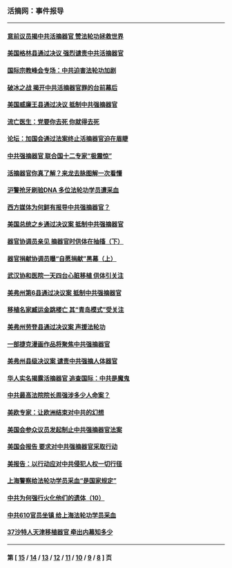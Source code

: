 ### 活摘网：事件报导
---
#### [意前议员揭中共活摘器官 赞法轮功拯救世界](../../pages/nf5877/n13203445.md?09040430) 
#### [美国格林县通过决议 强烈谴责中共活摘器官](../../pages/nf5877/n13119367.md?09040430) 
#### [国际宗教峰会专场：中共迫害法轮功加剧](../../pages/nf5877/n13088279.md?09040430) 
#### [破冰之战 揭开中共活摘器官罪的台前幕后](../../pages/nf5877/n13082457.md?09040430) 
#### [美国威廉王县通过决议 抵制中共强摘器官](../../pages/nf5877/n13056521.md?09040430) 
#### [流亡医生：党要你去死 你就得去死](../../pages/nf5877/n13052835.md?09040430) 
#### [论坛：加国会通过法案终止活摘器官迫在眉睫](../../pages/nf5877/n13029839.md?09040430) 
#### [中共强摘器官 联合国十二专家“极震惊”](../../pages/nf5877/n13024313.md?09040430) 
#### [活摘器官你真了解？来龙去脉图解一次看懂](../../pages/nf5877/n13013820.md?09040430) 
#### [沪警抢牙刷验DNA 多位法轮功学员遭采血](../../pages/nf5877/n12969218.md?09040430) 
#### [西方媒体为何鲜有报导中共强摘器官？](../../pages/nf5877/n12932034.md?09040430) 
#### [美国总统之乡通过决议案 抵制中共强摘器官](../../pages/nf5877/n12908242.md?09040430) 
#### [器官协调员亲见 摘器官时供体在抽搐（下）](../../pages/nf5877/n12898622.md?09040430) 
#### [器官捐献协调员曝“自愿捐献”黑幕（上）](../../pages/nf5877/n12878830.md?09040430) 
#### [武汉协和医院一天四台心脏移植 供体引关注](../../pages/nf5877/n12863175.md?09040430) 
#### [美弗州第6县通过决议案 抵制中共强摘器官](../../pages/nf5877/n12805218.md?09040430) 
#### [移植名家臧运金跳楼亡 其“青岛模式”受关注](../../pages/nf5877/n12803746.md?09040430) 
#### [美弗州劳登县通过决议案 声援法轮功](../../pages/nf5877/n12785715.md?09040430) 
#### [一部捷克漫画作品将聚焦中共强摘器官](../../pages/nf5877/n12785954.md?09040430) 
#### [美弗州县级决议案 谴责中共强摘人体器官](../../pages/nf5877/n12721290.md?09040430) 
#### [华人实名揭露活摘器官 追查国际：中共是魔鬼](../../pages/nf5877/n12691724.md?09040430) 
#### [中共最高法院院长周强涉多少人命案？](../../pages/nf5877/n12678074.md?09040430) 
#### [美欧专家：让欧洲结束对中共的幻想](../../pages/nf5877/n12652921.md?09040430) 
#### [美国会参众议员发起制止中共强摘器官法案](../../pages/nf5877/n12627668.md?09040430) 
#### [美国会报告 要求对中共强摘器官采取行动](../../pages/nf5877/n12448233.md?09040430) 
#### [美报告：以行动应对中共侵犯人权一切行径](../../pages/nf5877/n12443204.md?09040430) 
#### [上海警察给法轮功学员采血“是国家规定”](../../pages/nf5877/n12371027.md?09040430) 
#### [中共为何强行火化他们的遗体（10）](../../pages/nf5877/n12352363.md?09040430) 
#### [中共610官员坐镇 给上海法轮功学员采血](../../pages/nf5877/n12350295.md?09040430) 
#### [37沙特人天津移植器官 牵出内幕知多少](../../pages/nf5877/n12338586.md?09040430) 

---
#### 第 [ [15](./15.md?09040430) / [14](./14.md?09040430) / [13](./13.md?09040430) / [12](./12.md?09040430) / [11](./11.md?09040430) / [10](./10.md?09040430) / [9](./9.md?09040430) / [8](./8.md?09040430) ] 页
